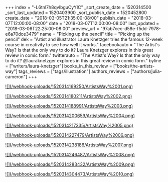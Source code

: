 +++
index = "-L6tnl7h8qvlbguCyYIC"
_sort_create_date = 1520314500
_sort_last_updated = 1520403900
_sort_publish_date = 1520452800
create_date = "2018-03-05T21:35:00-08:00"
publish_date = "2018-03-07T12:00:00-08:00"
date = "2018-03-07T12:00:00-08:00"
last_updated = "2018-03-06T22:25:00-08:00"
preview_url = "97ab7cec-d58e-f5dd-7978-e6a70dce3479"
name = "Picking up the pencil"
title = "Picking up the pencil"
dek = "Artist and illustrator Laura Knetzger tries the famous 12-week course in creativity to see how well it works."
facebookauto = "The Artist's Way? Is that the only way to do it? Laura Knetzger explores in this great review in comic form."
twitterauto = "The Artist's Way? Is that the only way to do it? @lauraknetzger explores in this great review in comic form."
byline = ["writers/laura-knetzger"]
books_in_this_review = ["books/the-artists-way"]
tags_reviews = ["tags/illustration"]
authors_reviews = ["authors/julia-cameron"]
+++

<p class="image"><a href="/webhook-uploads/1520314169250/ArtistsWay%2001.png" target="_blank">![](/webhook-uploads/1520314169250/ArtistsWay%2001.png)</a></p>
<p class="image"><a href="/webhook-uploads/1520314180211/ArtistsWay%2002.png" target="_blank">![](/webhook-uploads/1520314180211/ArtistsWay%2002.png)</a></p>
<p class="image"><a href="/webhook-uploads/1520314188991/ArtistsWay%2003.png" target="_blank">![](/webhook-uploads/1520314188991/ArtistsWay%2003.png)</a></p>
<p class="image"><a href="/webhook-uploads/1520314200659/ArtistsWay%2004.png" target="_blank">![](/webhook-uploads/1520314200659/ArtistsWay%2004.png)</a></p>
<p class="image"><a href="/webhook-uploads/1520314217335/ArtistsWay%2005.png" target="_blank">![](/webhook-uploads/1520314217335/ArtistsWay%2005.png)</a></p>
<p class="image"><a href="/webhook-uploads/1520314227479/ArtistsWay%2006.png" target="_blank">![](/webhook-uploads/1520314227479/ArtistsWay%2006.png)</a></p>
<p class="image"><a href="/webhook-uploads/1520314238186/ArtistsWay%2007.png" target="_blank">![](/webhook-uploads/1520314238186/ArtistsWay%2007.png)</a></p>
<p class="image"><a href="/webhook-uploads/1520314246487/ArtistsWay%2008.png" target="_blank">![](/webhook-uploads/1520314246487/ArtistsWay%2008.png)</a></p>
<p class="image"><a href="/webhook-uploads/1520314283432/ArtistsWay%2009.png" target="_blank">![](/webhook-uploads/1520314283432/ArtistsWay%2009.png)</a></p>
<p class="image"><a href="/webhook-uploads/1520314304473/ArtistsWay%2010.png" target="_blank">![](/webhook-uploads/1520314304473/ArtistsWay%2010.png)</a></p>